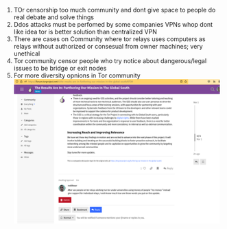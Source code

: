 
1. TOr censorship too much community and dont give space to people do real debate and solve things
2. Ddos attacks must be perfomed by some companies VPNs whop dont like idea tor is better solution than centralized VPN 
3. There are cases on Community where tor relays uses computers as relays without authorized or consesual from owner machines; very unethical 
4. Tor community censor people who try notice about dangerous/legal issues to be bridge or exit nodes
5. For more diversity opnions in Tor community ![plot](https://github.com/red0bear/LESSCENSORSHIP/blob/main/IMAGES/ACCEPT_DIVERSITY_01.png)


